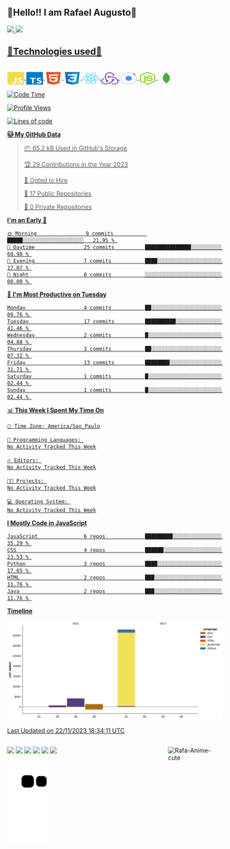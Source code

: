 ## 👾Hello!! I am Rafael Augusto👾

 <div>
  <a href="https://github.com/RafaSouzaReis">
  <img height="180em" src="https://github-readme-stats.vercel.app/api?username=RafaSouzaReis&show_icons=true&theme=dracula&include_all_commits=true&count_private=true"/>
  <img height="180em" src="https://github-readme-stats.vercel.app/api/top-langs/?username=RafaSouzaReis&layout=compact&langs_count=7&theme=dracula"/>
</div>
  
  ## 👾Technologies used👾
 
<div style="display: inline_block"><br>
  <img align="center" alt="Rafa-Js" height="30" width="40" src="https://raw.githubusercontent.com/devicons/devicon/master/icons/javascript/javascript-plain.svg">
  <img align="center" alt="Rafa-Ts" height="30" width="40" src="https://raw.githubusercontent.com/devicons/devicon/master/icons/typescript/typescript-plain.svg">
  <img align="center" alt="Rafa-HTML" height="30" width="40" src="https://raw.githubusercontent.com/devicons/devicon/master/icons/html5/html5-original.svg">
  <img align="center" alt="Rafa-CSS" height="30" width="40" src="https://raw.githubusercontent.com/devicons/devicon/master/icons/css3/css3-original.svg">
  <img align="center" alt="Rafa-React" height="30" width="40" src="https://raw.githubusercontent.com/devicons/devicon/master/icons/react/react-original.svg">
  <img align="center" alt="Rafa-Redux" height="30" width="40" src="https://raw.githubusercontent.com/devicons/devicon/master/icons/redux/redux-original.svg">
  <img align="center" alt="Rafa-Ionic" height="30" width="40" src="https://raw.githubusercontent.com/devicons/devicon/master/icons/ionic/ionic-original.svg">
  <img align="center" alt="Rafa-Nodejs" height="30" width="40" src="https://raw.githubusercontent.com/devicons/devicon/master/icons/nodejs/nodejs-original.svg">
  <img align="center" alt="Rafa-Mongodb" height="30" width="40" src="https://raw.githubusercontent.com/devicons/devicon/master/icons/mongodb/mongodb-plain.svg">
</div>
 
<!--START_SECTION:waka-->
![Code Time](http://img.shields.io/badge/Code%20Time-137%20hrs%2036%20mins-blue)

![Profile Views](http://img.shields.io/badge/Profile%20Views-0-blue)

![Lines of code](https://img.shields.io/badge/From%20Hello%20World%20I%27ve%20Written-43.9%20thousand%20lines%20of%20code-blue)

**🐱 My GitHub Data** 

> 📦 65.2 kB Used in GitHub's Storage 
 > 
> 🏆 29 Contributions in the Year 2023
 > 
> 💼 Opted to Hire
 > 
> 📜 17 Public Repositories 
 > 
> 🔑 0 Private Repositories 
 > 
**I'm an Early 🐤** 

```text
🌞 Morning                9 commits           █████░░░░░░░░░░░░░░░░░░░░   21.95 % 
🌆 Daytime                25 commits          ███████████████░░░░░░░░░░   60.98 % 
🌃 Evening                7 commits           ████░░░░░░░░░░░░░░░░░░░░░   17.07 % 
🌙 Night                  0 commits           ░░░░░░░░░░░░░░░░░░░░░░░░░   00.00 % 
```
📅 **I'm Most Productive on Tuesday** 

```text
Monday                   4 commits           ██░░░░░░░░░░░░░░░░░░░░░░░   09.76 % 
Tuesday                  17 commits          ██████████░░░░░░░░░░░░░░░   41.46 % 
Wednesday                2 commits           █░░░░░░░░░░░░░░░░░░░░░░░░   04.88 % 
Thursday                 3 commits           ██░░░░░░░░░░░░░░░░░░░░░░░   07.32 % 
Friday                   13 commits          ████████░░░░░░░░░░░░░░░░░   31.71 % 
Saturday                 1 commits           █░░░░░░░░░░░░░░░░░░░░░░░░   02.44 % 
Sunday                   1 commits           █░░░░░░░░░░░░░░░░░░░░░░░░   02.44 % 
```


📊 **This Week I Spent My Time On** 

```text
🕑︎ Time Zone: America/Sao_Paulo

💬 Programming Languages: 
No Activity Tracked This Week

🔥 Editors: 
No Activity Tracked This Week

🐱‍💻 Projects: 
No Activity Tracked This Week

💻 Operating System: 
No Activity Tracked This Week
```

**I Mostly Code in JavaScript** 

```text
JavaScript               6 repos             █████████░░░░░░░░░░░░░░░░   35.29 % 
CSS                      4 repos             ██████░░░░░░░░░░░░░░░░░░░   23.53 % 
Python                   3 repos             ████░░░░░░░░░░░░░░░░░░░░░   17.65 % 
HTML                     2 repos             ███░░░░░░░░░░░░░░░░░░░░░░   11.76 % 
Java                     2 repos             ███░░░░░░░░░░░░░░░░░░░░░░   11.76 % 
```



**Timeline**

![Lines of Code chart](https://raw.githubusercontent.com/RafaSouzaReis/RafaSouzaReis/main/assets/bar_graph.png)


 Last Updated on 22/11/2023 18:34:11 UTC
<!--END_SECTION:waka-->

  ##
 
<div>
  <img align="right" alt="Rafa-Anime-cute" height="148" width="128" src="https://i.pinimg.com/originals/24/be/9c/24be9c8a3f8f9c7ee38e7a37e7ba7243.gif">
  <a href="https://www.facebook.com/lniilisl/" target="_blank"><img src="https://img.shields.io/badge/Facebook-1877F2?style=for-the-badge&logo=facebook&logoColor=white" target="_blank"></a>
  <a href="https://www.linkedin.com/in/lniilisl" target="_blank"><img src="https://img.shields.io/badge/-LinkedIn-%230077B5?style=for-the-badge&logo=linkedin&logoColor=white" target="_blank"></a>
  <a href="https://twitter.com/lniilisl" target="_blank"><img src="https://img.shields.io/badge/Twitter-1DA1F2?style=for-the-badge&logo=twitter&logoColor=white" target="_blank"></a>
  <a href="https://instagram.com/lniilisl" target="_blank"><img src="https://img.shields.io/badge/-Instagram-%23E4405F?style=for-the-badge&logo=instagram&logoColor=white" target="_blank"></a>
  <a href = "https://pt.stackoverflow.com/users/254937/lniilisl"><img src="https://img.shields.io/badge/Stack_Overflow-FE7A16?style=for-the-badge&logo=stack-overflow&logoColor=white" target="_blank"></a>
  <a href = "mailto:lniilisl@gmail.com"><img src="https://img.shields.io/badge/-Gmail-%23333?style=for-the-badge&logo=gmail&logoColor=white" target="_blank"></a>

 
  ![Snake animation](https://github.com/lniilisl/lniilisl/blob/output/github-contribution-grid-snake.svg)
</div>
